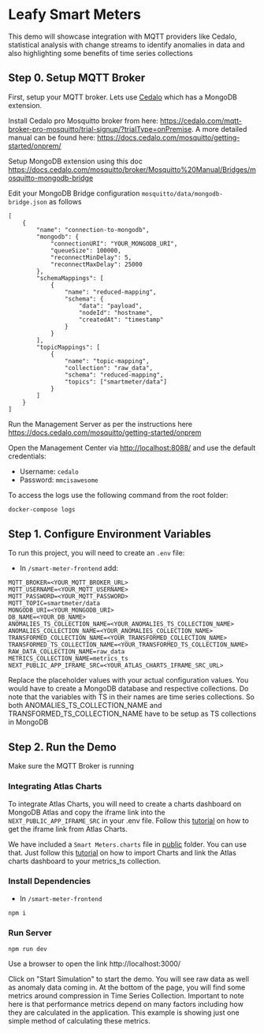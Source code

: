 # Leafy Smart Meters

This demo will showcase integration with MQTT providers like Cedalo, statistical analysis with change streams to identify anomalies in data and also highlighting some benefits of time series collections 

## Step 0. Setup MQTT Broker

First, setup your MQTT broker. Lets use [Cedalo](https://cedalo.com/mqtt-broker-pro-mosquitto/) which has a MongoDB extension.

Install Cedalo pro Mosquitto broker from here: <https://cedalo.com/mqtt-broker-pro-mosquitto/trial-signup/?trialType=onPremise>. A more detailed manual can be found here: <https://docs.cedalo.com/mosquitto/getting-started/onprem/>

Setup MongoDB extension using this doc <https://docs.cedalo.com/mosquitto/broker/Mosquitto%20Manual/Bridges/mosquitto-mongodb-bridge> 

Edit your MongoDB Bridge configuration `mosquitto/data/mongodb-bridge.json` as follows

```
[
    {
        "name": "connection-to-mongodb",
        "mongodb": {
            "connectionURI": "YOUR_MONGODB_URI",
            "queueSize": 100000,
            "reconnectMinDelay": 5,
            "reconnectMaxDelay": 25000
        },
        "schemaMappings": [
            {
                "name": "reduced-mapping",
                "schema": {
                    "data": "payload",
                    "nodeId": "hostname",
                    "createdAt": "timestamp"
                }
            }
        ],
        "topicMappings": [
            {
                "name": "topic-mapping",
                "collection": "raw_data",
                "schema": "reduced-mapping",
                "topics": ["smartmeter/data"]
            }
        ]
    }
]
```

Run the Management Server as per the instructions here <https://docs.cedalo.com/mosquitto/getting-started/onprem> 

Open the Management Center via <http://localhost:8088/> and use the default credentials:

* Username: `cedalo`
* Password: `mmcisawesome`

To access the logs use the following command from the root folder:

```sh
docker-compose logs
```


## Step 1. Configure Environment Variables

To run this project, you will need to create an `.env` file:


- In `/smart-meter-frontend` add:

```env
MQTT_BROKER=<YOUR_MQTT_BROKER_URL>
MQTT_USERNAME=<YOUR_MQTT_USERNAME>
MQTT_PASSWORD=<YOUR_MQTT_PASSWORD>
MQTT_TOPIC=smartmeter/data
MONGODB_URI=<YOUR_MONGODB_URI>
DB_NAME=<YOUR_DB_NAME>
ANOMALIES_TS_COLLECTION_NAME=<YOUR_ANOMALIES_TS_COLLECTION_NAME>
ANOMALIES_COLLECTION_NAME=<YOUR_ANOMALIES_COLLECTION_NAME>
TRANSFORMED_COLLECTION_NAME=<YOUR_TRANSFORMED_COLLECTION_NAME>
TRANSFORMED_TS_COLLECTION_NAME=<YOUR_TRANSFORMED_TS_COLLECTION_NAME>
RAW_DATA_COLLECTION_NAME=raw_data
METRICS_COLLECTION_NAME=metrics_ts
NEXT_PUBLIC_APP_IFRAME_SRC=<YOUR_ATLAS_CHARTS_IFRAME_SRC_URL>
```

Replace the placeholder values with your actual configuration values. You would have to create a MongoDB database and respective collections. Do note that the variables with TS in their names are time series collections. So both ANOMALIES_TS_COLLECTION_NAME and TRANSFORMED_TS_COLLECTION_NAME have to be setup as TS collections in MongoDB

## Step 2. Run the Demo

Make sure the MQTT Broker is running


### Integrating Atlas Charts
To integrate Atlas Charts, you will need to create a charts dashboard on MongoDB Atlas and copy the iframe link into the `NEXT_PUBLIC_APP_IFRAME_SRC` in your .env file. Follow this [tutorial](https://www.mongodb.com/docs/charts/embedding-charts-iframe/) on how to get the iframe link from Atlas Charts.

We have included a `Smart Meters.charts` file in [public](https://github.com/mongodb-industry-solutions/Leafy-Smart-Meters/tree/main/smart-meter-frontend/public) folder. You can use that. Just follow this [tutorial](https://www.mongodb.com/docs/charts/dashboards/dashboard-import-export) on how to import Charts and link the Atlas charts dashboard to your metrics_ts collection. 


### Install Dependencies
- In `/smart-meter-frontend`

```
npm i
```

### Run Server

```
npm run dev
```
Use a browser to open the link http://localhost:3000/

Click on "Start Simulation" to start the demo. You will see raw data as well as anomaly data coming in. At the bottom of the page, you will find some metrics around compression in Time Series Collection. Important to note here is that performance metrics depend on many factors including how they are calculated in the application. This example is showing just one simple method of calculating these metrics.



